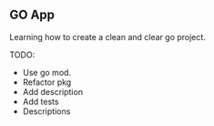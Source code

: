 ## GO App

Learning how to create a clean and clear go project.

TODO:
 - Use go mod.
 - Refactor pkg
 - Add description
 - Add tests
 - Descriptions
 